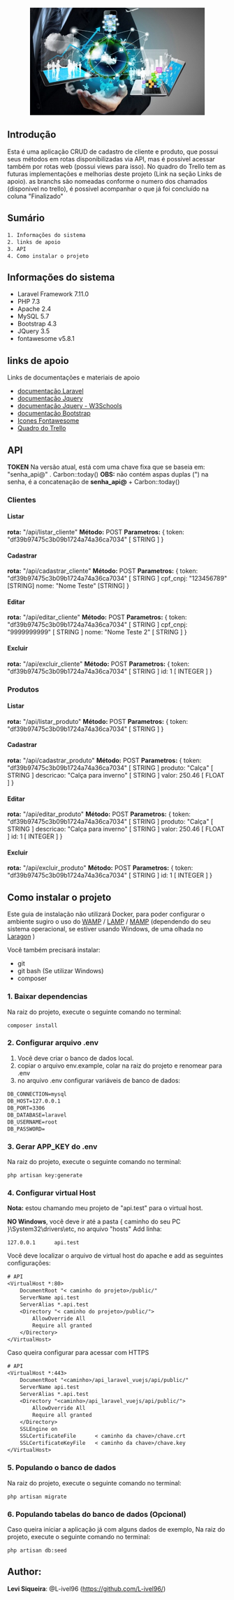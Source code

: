 <p align="center"><img src="https://raw.githubusercontent.com/L-ivel96/crud_api_laravel/master/public/img/img_readme_1.jpg" width="400"></p>

## Introdução
Esta é uma aplicação CRUD de cadastro de cliente e produto, que possui seus métodos em rotas disponibilizadas via API, mas é possivel acessar também por rotas web (possui views para isso).
No quadro do Trello tem as futuras implementações e melhorias deste projeto (Link na seção Links de apoio). as branchs são nomeadas conforme o numero dos chamados (disponivel no trello), é possivel acompanhar o que já foi concluído na coluna "Finalizado"

## Sumário
    1. Informações do sistema
    2. links de apoio
    3. API
    4. Como instalar o projeto

## Informações do sistema
  - Laravel Framework 7.11.0
  - PHP 7.3
  - Apache 2.4
  - MySQL 5.7
  - Bootstrap 4.3
  - JQuery 3.5
  - fontawesome v5.8.1


## links de apoio

Links de documentações e materiais de apoio

  - [documentação Laravel](https://laravel.com/docs/7.x)
  - [documentação Jquery](https://api.jquery.com/category/version/3.5/)
  - [documentação Jquery - W3Schools](https://www.w3schools.com/jquERy/default.asp)
  - [documentação Bootstrap](https://getbootstrap.com/docs/4.0/getting-started/introduction/)
  - [Icones Fontawesome](https://fontawesome.com/v5.9/icons)
  - [Quadro do Trello](https://trello.com/b/IdYj8BoI/crud-laravel)


## API
**TOKEN** 
Na versão atual, está com uma chave fixa que se baseia em:
"senha_api@" . Carbon::today()
**OBS:** não contém aspas duplas (") na senha, é a concatenação de __senha_api@__ + Carbon::today()


### Clientes
#### Listar
**rota:** "/api/listar_cliente"
**Método:** POST
**Parametros:** {
    token: "df39b97475c3b09b1724a74a36ca7034" [ STRING ]
}

#### Cadastrar
**rota:** "/api/cadastrar_cliente"
**Método:** POST
**Parametros:** {
    token: "df39b97475c3b09b1724a74a36ca7034" [ STRING ]
    cpf_cnpj: "123456789" [STRING]
    nome: "Nome Teste" [STRING]
}

#### Editar
**rota:** "/api/editar_cliente"
**Método:** POST
**Parametros:** {
    token: "df39b97475c3b09b1724a74a36ca7034" [ STRING ]
    cpf_cnpj: "9999999999" [ STRING ]
    nome: "Nome Teste 2" [ STRING ]
}

#### Excluir
**rota:** "/api/excluir_cliente"
**Método:** POST
**Parametros:** {
    token: "df39b97475c3b09b1724a74a36ca7034" [ STRING ]
    id: 1 [ INTEGER ]
}

### Produtos
#### Listar
**rota:** "/api/listar_produto"
**Método:** POST
**Parametros:** {
    token: "df39b97475c3b09b1724a74a36ca7034" [ STRING ]
}

#### Cadastrar
**rota:** "/api/cadastrar_produto"
**Método:** POST
**Parametros:** {
    token: "df39b97475c3b09b1724a74a36ca7034" [ STRING ]
    produto: "Calça" [ STRING ]
    descricao: "Calça para inverno" [ STRING ]
    valor: 250.46 [ FLOAT ]
}

#### Editar
**rota:** "/api/editar_produto"
**Método:** POST
**Parametros:** {
    token: "df39b97475c3b09b1724a74a36ca7034" [ STRING ]
    produto: "Calça" [ STRING ]
    descricao: "Calça para inverno" [ STRING ]
    valor: 250.46 [ FLOAT ]
    id: 1 [ INTEGER ]
}

#### Excluir
**rota:** "/api/excluir_produto"
**Método:** POST
**Parametros:** {
    token: "df39b97475c3b09b1724a74a36ca7034" [ STRING ]
    id: 1 [ INTEGER ]
}

## Como instalar o projeto

Este guia de instalação não utilizará Docker, para poder configurar o ambiente sugiro o uso do [WAMP](https://www.wampserver.com/en/) / [LAMP](https://rockcontent.com/br/blog/lamp/) / [MAMP](https://www.mamp.info/en/mac/) (dependendo do seu sistema operacional, se estiver usando Windows, de uma olhada no [Laragon](https://laragon.org/) ) 


Você também precisará instalar:
  - git
  - git bash (Se utilizar Windows)
  - composer

### 1. Baixar dependencias
Na raiz do projeto, execute o seguinte comando no terminal:
```
composer install
```

### 2. Configurar arquivo .env
1. Você deve criar o banco de dados local.
2. copiar o arquivo env.example, colar na raiz do projeto e renomear para .env
3. no arquivo .env configurar variáveis de banco de dados:
```
DB_CONNECTION=mysql
DB_HOST=127.0.0.1
DB_PORT=3306
DB_DATABASE=laravel
DB_USERNAME=root
DB_PASSWORD=
```

### 3. Gerar APP_KEY do .env
Na raiz do projeto, execute o seguinte comando no terminal:
```
php artisan key:generate
```

### 4. Configurar virtual Host

**Nota:** estou chamando meu projeto de "api.test" para o virtual host.

**NO Windows**, você deve ir até a pasta { caminho do seu PC }\System32\drivers\etc, no arquivo "hosts" Add linha:
```
127.0.0.1      api.test
```

Você deve localizar o arquivo de virtual host do apache e add as seguintes configurações:
```
# API
<VirtualHost *:80> 
    DocumentRoot "< caminho do projeto>/public/"
    ServerName api.test
    ServerAlias *.api.test
    <Directory "< caminho do projeto>/public/">
        AllowOverride All
        Require all granted
    </Directory>
</VirtualHost>
```

Caso queira configurar para acessar com HTTPS
```
# API
<VirtualHost *:443> 
    DocumentRoot "<caminho>/api_laravel_vuejs/api/public/"
    ServerName api.test
    ServerAlias *.api.test
    <Directory "<caminho>/api_laravel_vuejs/api/public/">
        AllowOverride All
        Require all granted
    </Directory>
    SSLEngine on
    SSLCertificateFile      < caminho da chave>/chave.crt
    SSLCertificateKeyFile   < caminho da chave>/chave.key
</VirtualHost>
```

### 5. Populando o banco de dados
Na raiz do projeto, execute o seguinte comando no terminal:
```
php artisan migrate
```

### 6. Populando tabelas do banco de dados (Opcional)
Caso queira iniciar a aplicação já com alguns dados de exemplo, Na raiz do projeto, execute o seguinte comando no terminal:
```
php artisan db:seed
```


## Author: 
**Levi Siqueira**: @L-ivel96 (https://github.com/L-ivel96/)

